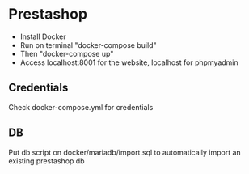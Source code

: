 # Prestashop

- Install Docker
- Run on terminal "docker-compose build"
- Then "docker-compose up"
- Access localhost:8001 for the website, localhost for phpmyadmin

## Credentials

Check docker-compose.yml for credentials

## DB

Put db script on docker/mariadb/import.sql to automatically import an existing prestashop db
